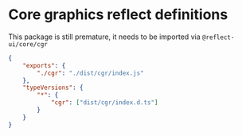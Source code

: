 # Core graphics reflect definitions

This package is still premature, it needs to be imported via `@reflect-ui/core/cgr`

```json
{
    "exports": {
        "./cgr": "./dist/cgr/index.js"
    },
    "typeVersions": {
        "*": {
            "cgr": ["dist/cgr/index.d.ts"]
        }
    }
}
```

